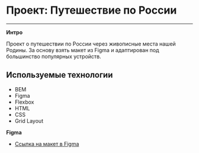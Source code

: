 # Проект: Путешествие по России

---

**Интро**

Проект о путешествии по России через живописные места нашей Родины. За основу взять макет из Figma и адаптирован под большинство популярных устройств.

## Используемые технологии

* BEM
* Figma
* Flexbox
* HTML
* CSS
* Grid Layout

**Figma**

* [Ссылка на макет в Figma](https://www.figma.com/file/5S2WSbEFL6awjVWJ0NWL8Q/Sprint-3_-Russia-_-desktop-mobile?node-id=28503%3A0)

